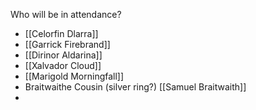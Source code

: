 Who will be in attendance?
- [[Celorfin Dlarra]]
- [[Garrick Firebrand]]
- [[Dirinor Aldarina]]
- [[Xalvador Cloud]]
- [[Marigold Morningfall]]
- Braitwaithe Cousin (silver ring?) [[Samuel Braitwaith]]
- 
